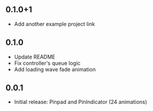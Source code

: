## 0.1.0+1

* Add another example project link

## 0.1.0

* Update README
* Fix controller's queue logic  
* Add loading wave fade animation

## 0.0.1

* Initial release: Pinpad and PinIndicator (24 animations)
